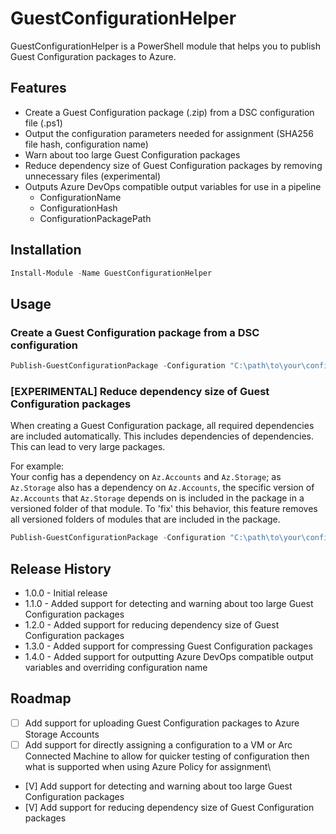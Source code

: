 # GuestConfigurationHelper

GuestConfigurationHelper is a PowerShell module that helps you to publish Guest Configuration packages to Azure.

## Features

- Create a Guest Configuration package (.zip) from a DSC configuration file (.ps1)
- Output the configuration parameters needed for assignment (SHA256 file hash, configuration name)
- Warn about too large Guest Configuration packages
- Reduce dependency size of Guest Configuration packages by removing unnecessary files (experimental)
- Outputs Azure DevOps compatible output variables for use in a pipeline
  - ConfigurationName
  - ConfigurationHash
  - ConfigurationPackagePath

## Installation

```powershell
Install-Module -Name GuestConfigurationHelper
```

## Usage

### Create a Guest Configuration package from a DSC configuration

```powershell
Publish-GuestConfigurationPackage -Configuration "C:\path\to\your\configuration.ps1" 
```

### [EXPERIMENTAL] Reduce dependency size of Guest Configuration packages

When creating a Guest Configuration package, all required dependencies are included automatically. This includes dependencies of dependencies. This can lead to very large packages.

For example:  
Your config has a dependency on `Az.Accounts` and `Az.Storage`; as `Az.Storage` also has a dependency on `Az.Accounts`, the specific version of `Az.Accounts` that `Az.Storage` depends on is included in the package in a versioned folder of that module. To 'fix' this behavior, this feature removes all versioned folders of modules that are included in the package.

```powershell
Publish-GuestConfigurationPackage -Configuration "C:\path\to\your\configuration.ps1" -CompressConfiguration
```

## Release History

- 1.0.0 - Initial release
- 1.1.0 - Added support for detecting and warning about too large Guest Configuration packages
- 1.2.0 - Added support for reducing dependency size of Guest Configuration packages
- 1.3.0 - Added support for compressing Guest Configuration packages
- 1.4.0 - Added support for outputting Azure DevOps compatible output variables and overriding configuration name

## Roadmap

- [ ] Add support for uploading Guest Configuration packages to Azure Storage Accounts
- [ ] Add support for directly assigning a configuration to a VM or Arc Connected Machine to allow for quicker testing of configuration then what is supported when using Azure Policy for assignment\
- [V] Add support for detecting and warning about too large Guest Configuration packages
- [V] Add support for reducing dependency size of Guest Configuration packages

